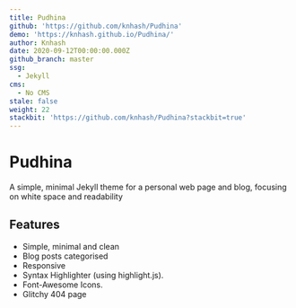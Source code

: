 ```yaml
---
title: Pudhina
github: 'https://github.com/knhash/Pudhina'
demo: 'https://knhash.github.io/Pudhina/'
author: Knhash
date: 2020-09-12T00:00:00.000Z
github_branch: master
ssg:
  - Jekyll
cms:
  - No CMS
stale: false
weight: 22
stackbit: 'https://github.com/knhash/Pudhina?stackbit=true'
---
```


# Pudhina

A simple, minimal Jekyll theme for a personal web page and blog, focusing on white space and readability

## Features

* Simple, minimal and clean
* Blog posts categorised
* Responsive
* Syntax Highlighter (using highlight.js).
* Font-Awesome Icons.
* Glitchy 404 page
